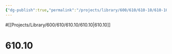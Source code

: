 ```yaml
---
{"dg-publish":true,"permalink":"/projects/library/600/610/610-10/610-10/","noteIcon":"0","created":"2024-01-31T10:10:26.879+09:00","updated":"2024-02-05T10:34:41.526+09:00"}
---
```


#[[Projects/Library/600/610/610.10/610.10\|610.10]]

# 610.10

